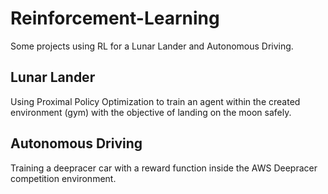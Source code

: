 # Reinforcement-Learning
Some projects using RL for a Lunar Lander and Autonomous Driving.

## Lunar Lander
Using Proximal Policy Optimization to train an agent within the created environment (gym) with the objective of landing on the moon safely.

## Autonomous Driving
Training a deepracer car with a reward function inside the AWS Deepracer competition environment. 
